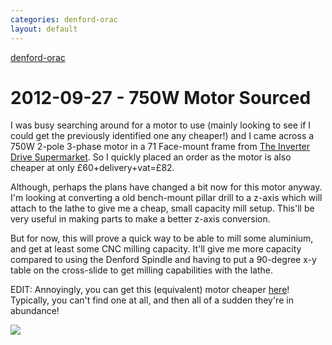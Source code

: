 ```yaml
---
categories: denford-orac
layout: default
---
```


[denford-orac](/denford-orac)

# 2012-09-27 - 750W Motor Sourced

I was busy searching around for a motor to use (mainly looking to see if I could get the previously identified one any cheaper!) and I came across a 750W 2-pole 3-phase motor in a 71 Face-mount frame from <a href="https://www.inverterdrive.com/group/Motors-AC/ac-Motor-75kW-1HP-2Pole-B14-Face-Mount/default.aspx" target="_blank">The Inverter Drive Supermarket</a>. So I quickly placed an order as the motor is also cheaper at only £60+delivery+vat=£82.

Although, perhaps the plans have changed a bit now for this motor anyway. I'm looking at converting a old bench-mount pillar drill to a z-axis which will attach to the lathe to give me a cheap, small capacity mill setup. This'll be very useful in making parts to make a better z-axis conversion.

But for now, this will prove a quick way to be able to mill some aluminium, and get at least some CNC milling capacity. It'll give me more capacity compared to using the Denford Spindle and having to put a 90-degree x-y table on the cross-slide to get milling capabilities with the lathe.

EDIT: Annoyingly, you can get this (equivalent) motor cheaper <a href="https://www.electricmotorshop.co.uk/075kw-2-pole-3-phase-71-frame-ip55-motor-ama-ho71g-1067-p.asp" target="_blank">here</a>! Typically, you can't find one at all, and then all of a sudden they're in abundance!

![](/img/denford-orac/600_TEC-43TECAB3-63-B14-1.jpg)
